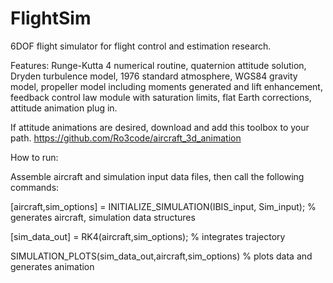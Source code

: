# FlightSim
6DOF flight simulator for flight control and estimation research.

Features:
  Runge-Kutta 4 numerical routine,
  quaternion attitude solution,
  Dryden turbulence model,
  1976 standard atmosphere,
  WGS84 gravity model,
  propeller model including moments generated and lift enhancement,
  feedback control law module with saturation limits,
  flat Earth corrections,
  attitude animation plug in.

If attitude animations are desired, download and add this toolbox to your path.
https://github.com/Ro3code/aircraft_3d_animation

How to run:

  Assemble aircraft and simulation input data files, then call the following commands:
  
  [aircraft,sim_options] = INITIALIZE_SIMULATION(IBIS_input, Sim_input); % generates aircraft, simulation data structures
  
  [sim_data_out] = RK4(aircraft,sim_options); % integrates trajectory
  
  SIMULATION_PLOTS(sim_data_out,aircraft,sim_options) % plots data and generates animation
